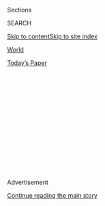 <div id="app">

<div>

<div>

<div>

<div class="NYTAppHideMasthead css-1q2w90k e1suatyy0">

<div class="section css-ui9rw0 e1suatyy2">

<div class="css-eph4ug er09x8g0">

<div class="css-6n7j50">

</div>

<span class="css-1dv1kvn">Sections</span>

<div class="css-10488qs">

<span class="css-1dv1kvn">SEARCH</span>

</div>

[Skip to content](#site-content)[Skip to site
index](#site-index)

</div>

<div id="masthead-section-label" class="css-1wr3we4 eaxe0e00">

[World](https://www.nytimes3xbfgragh.onion/section/world)

</div>

<div class="css-10698na e1huz5gh0">

</div>

</div>

<div id="masthead-bar-one" class="section hasLinks css-15hmgas e1csuq9d3">

<div class="css-uqyvli e1csuq9d0">

</div>

<div class="css-1uqjmks e1csuq9d1">

</div>

<div class="css-9e9ivx">

[](https://myaccount.nytimes3xbfgragh.onion/auth/login?response_type=cookie&client_id=vi)

</div>

<div class="css-1bvtpon e1csuq9d2">

[Today’s
Paper](https://www.nytimes3xbfgragh.onion/section/todayspaper)

</div>

</div>

</div>

</div>

<div data-aria-hidden="false">

<div id="site-content" data-role="main">

<div>

<div class="css-1aor85t" style="opacity:0.000000001;z-index:-1;visibility:hidden">

<div class="css-1hqnpie">

<div class="css-epjblv">

<span class="css-17xtcya">[World](/section/world)</span><span class="css-x15j1o">|</span><span class="css-fwqvlz">New
Nominations to U.K. House of Lords Raise Old Concerns of
Cronyism</span>

</div>

<div class="css-k008qs">

<div class="css-1iwv8en">

<span class="css-18z7m18"></span>

<div>

</div>

</div>

<span class="css-1n6z4y">https://nyti.ms/3km5io2</span>

<div class="css-1705lsu">

<div class="css-4xjgmj">

<div class="css-4skfbu" data-role="toolbar" data-aria-label="Social Media Share buttons, Save button, and Comments Panel with current comment count" data-testid="share-tools">

  - 
  - 
  - 
  - 
    
    <div class="css-6n7j50">
    
    </div>

  - 

</div>

</div>

</div>

</div>

</div>

</div>

<div id="NYT_TOP_BANNER_REGION" class="css-13pd83m">

</div>

<div id="top-wrapper" class="css-1sy8kpn">

<div id="top-slug" class="css-l9onyx">

Advertisement

</div>

[Continue reading the main
story](#after-top)

<div class="ad top-wrapper" style="text-align:center;height:100%;display:block;min-height:250px">

<div id="top" class="place-ad" data-position="top" data-size-key="top">

</div>

</div>

<div id="after-top">

</div>

</div>

<div>

<div id="sponsor-wrapper" class="css-1hyfx7x">

<div id="sponsor-slug" class="css-19vbshk">

Supported by

</div>

[Continue reading the main
story](#after-sponsor)

<div id="sponsor" class="ad sponsor-wrapper" style="text-align:center;height:100%;display:block">

</div>

<div id="after-sponsor">

</div>

</div>

<div class="css-186x18t">

</div>

<div class="css-1vkm6nb ehdk2mb0">

# New Nominations to U.K. House of Lords Raise Old Concerns of Cronyism

</div>

Critics say Prime Minister Boris Johnson’s nominations for lifetime
legislative posts continued a pattern of patronage that undermines the
credibility of a long-troubled institution.

<div class="css-79elbk" data-testid="photoviewer-wrapper">

<div class="css-z3e15g" data-testid="photoviewer-wrapper-hidden">

</div>

<div class="css-1a48zt4 ehw59r15" data-testid="photoviewer-children">

![<span class="css-16f3y1r e13ogyst0" data-aria-hidden="true">Prime
Minister Boris Johnson of Britain released his first list of
appointments to the House of Lords on
Friday.</span><span class="css-cnj6d5 e1z0qqy90" itemprop="copyrightHolder"><span class="css-1ly73wi e1tej78p0">Credit...</span><span><span>Andrew
Testa for The New York
Times</span></span></span>](https://static01.graylady3jvrrxbe.onion/images/2020/08/04/world/04uk-lords/merlin_160177563_fe404045-8372-4199-a525-23dde7c89dd6-articleLarge.jpg?quality=75&auto=webp&disable=upscale)

</div>

</div>

<div class="css-18e8msd">

<div class="css-vp77d3 epjyd6m0">

<div class="css-hus3qt ey68jwv0" data-aria-hidden="true">

[![Mark
Landler](https://static01.graylady3jvrrxbe.onion/images/2019/10/22/reader-center/author-mark-landler/author-mark-landler-thumbLarge-v3.png
"Mark Landler")](https://www.nytimes3xbfgragh.onion/by/mark-landler)

</div>

<div class="css-1baulvz">

By [<span class="css-1baulvz last-byline" itemprop="name">Mark
Landler</span>](https://www.nytimes3xbfgragh.onion/by/mark-landler)

</div>

</div>

  - 
    
    <div class="css-ld3wwf e16638kd2">
    
    Published Aug. 4, 2020Updated Aug. 5, 2020,
    <span class="css-epvm6">12:36 a.m.
    ET</span>
    
    </div>

  - 
    
    <div class="css-4xjgmj">
    
    <div class="css-pvvomx" data-role="toolbar" data-aria-label="Social Media Share buttons, Save button, and Comments Panel with current comment count" data-testid="share-tools">
    
      - 
      - 
      - 
      - 
        
        <div class="css-6n7j50">
        
        </div>
    
      - 
    
    </div>
    
    </div>

</div>

</div>

<div class="section meteredContent css-1r7ky0e" name="articleBody" itemprop="articleBody">

<div class="css-1fanzo5 StoryBodyCompanionColumn">

<div class="css-53u6y8">

LONDON — One is a Russian-born British newspaper baron whose father was
once a K.G.B. officer. Another is a retired cricket player who goes by
the nickname Beefy, and yet another is the prime minister’s younger
brother.

With a collection of names like that, it was perhaps little wonder that
Prime Minister Boris Johnson decided to release his first [list of
appointments](https://www.nytimes3xbfgragh.onion/aponline/2020/07/31/world/europe/ap-eu-britain-house-of-lords-1st-ld-writethru.html)
to the House of Lords late on a Friday afternoon last week, with
Parliament in recess and the public lulled into a tropical haze on the
hottest day of the year so far.

But Downing Street’s apparent effort to bury the news seemed, in the
end, unnecessary. The handing out of peerages, as lifetime appointments
to the House of Lords are called, is one of Britain’s most [predictable
displays of
patronage](https://www.nytimes3xbfgragh.onion/2015/12/18/world/europe/britain-house-of-lords-changes.html)
and cronyism — so reliably unsavory, regardless of the prime minister or
party in power, that even Mr. Johnson’s critics found it hard to get too
wound up about it.

</div>

</div>

<div class="css-1fanzo5 StoryBodyCompanionColumn">

<div class="css-53u6y8">

“Shameless,” [wrote Simon
Jenkins](https://www.theguardian.com/commentisfree/2020/aug/03/boris-johnsons-list-of-lords-is-a-disgrace-corruption-westminster),
a columnist for The Guardian, on Monday.

Reached later by phone, Mr. Jenkins said he was actually more concerned
about a new government proposal to overhaul Britain’s planning laws,
which date back to 1947. He said it would strip local councils of
control over real estate development in the name of Mr. Johnson’s drive
to “build, build, build.”

</div>

</div>

<div class="css-79elbk" data-testid="photoviewer-wrapper">

<div class="css-z3e15g" data-testid="photoviewer-wrapper-hidden">

</div>

<div class="css-1a48zt4 ehw59r15" data-testid="photoviewer-children">

![<span class="css-16f3y1r e13ogyst0" data-aria-hidden="true">Mr.
Johnson has faced strong criticism for several of his
appointments.</span><span class="css-cnj6d5 e1z0qqy90" itemprop="copyrightHolder"><span class="css-1ly73wi e1tej78p0">Credit...</span><span>Pool
photo by Simon
Dawson</span></span>](https://static01.graylady3jvrrxbe.onion/images/2020/08/04/world/04uk-lords2/merlin_174787905_d0e79b41-71e8-4875-b036-49cd938d63d4-articleLarge.jpg?quality=75&auto=webp&disable=upscale)

</div>

</div>

<div class="css-1fanzo5 StoryBodyCompanionColumn">

<div class="css-53u6y8">

The [degradation of the House of
Lords](https://www.nytimes3xbfgragh.onion/2015/08/23/world/europe/a-british-house-overflowing-with-lords-draws-scorn.html),
by comparison, has been going on for 400 years. “To be honest, since
James I,” Mr. Jenkins said, referring to the first Stuart king of
England, whose sale of peerages, during his reign from 1603 to 1625, was
so brazen that it turned the landed gentry against the crown.

Still, Mr. Jenkins and other critics said Mr. Johnson’s appointments
broke new ground in ways that could further tarnish the credibility of
the House of Lords. At its best, the British Parliament’s ancient upper
chamber serves as a check on the more unruly House of Commons, debating
and amending legislation, if with less power than the lower chamber. In
recent decades, though, it has become known mainly as [a sinecure for
wealthy
donors](https://www.nytimes3xbfgragh.onion/2009/01/29/world/europe/29iht-lords.1.19775638.html)
and other well-connected types.

Defying a commitment to fight bloat, the prime minister created 36 new
peers, the second highest number in more than two decades, swelling the
chamber to nearly 800 members. Among legislative bodies worldwide, only
the Chinese National People’s Congress is larger, with nearly 3,000
seats. The House of Commons, which does most of the legislative heavy
lifting, is capped at 650 elected members.

“This just hangs around the neck of the House of Lords, and to the
extent that its reputation is damaged, it is weakened,” said Meg
Russell, a professor of politics at University College London and an
expert on the institution. “It becomes more expensive, less efficient
and effective, and more open to ridicule.”

</div>

</div>

<div class="css-1fanzo5 StoryBodyCompanionColumn">

<div class="css-53u6y8">

Mr. Johnson also broke with custom by nominating peers from the
opposition Labour Party, usually the prerogative of the party’s leader.
He chose people who supported his Brexit campaign, a thumb in the eye to
Labour, which was split by Brexit in the last election.

That will buttress the pro-Brexit contingent in the House of Lords but
it also creates a politically nonaligned faction — members who are not
welcome in their own party but do not belong to Mr. Johnson’s
Conservative Party either — which could make it more unpredictable in
its voting.

</div>

</div>

<div class="css-79elbk" data-testid="photoviewer-wrapper">

<div class="css-z3e15g" data-testid="photoviewer-wrapper-hidden">

</div>

<div class="css-1a48zt4 ehw59r15" data-testid="photoviewer-children">

<div class="css-1xdhyk6 erfvjey0">

<span class="css-1ly73wi e1tej78p0">Image</span>

<div class="css-zjzyr8">

<div data-testid="lazyimage-container" style="height:243.6px">

</div>

</div>

</div>

<span class="css-16f3y1r e13ogyst0" data-aria-hidden="true">The 36 new
peers created by Mr. Johnson bring the House of Lords to nearly 800
members.</span><span class="css-cnj6d5 e1z0qqy90" itemprop="copyrightHolder"><span class="css-1ly73wi e1tej78p0">Credit...</span><span>Pool
photo by Kirsty Wigglesworth</span></span>

</div>

</div>

<div class="css-1fanzo5 StoryBodyCompanionColumn">

<div class="css-53u6y8">

Queen Elizabeth II confers peerages and the prime minister’s nominations
are vetted by a House of Lords Appointments Commission. In rare
instances, the commission can refuse to endorse them on grounds of
propriety. This time, a person with knowledge of the process said, the
government brushed aside the commission on certain cases, adding to the
lack of transparency.

“The House of Lords is completely at the mercy of the prime minister,”
Professor Russell said. “He can discredit the institution by putting in
an inappropriate number of people and inappropriate types of people.”

Some experts said Mr. Johnson’s nominations were in keeping with a
government that holds the House of Lords in contempt. He has suggested
[moving the chamber to
York](https://www.bbc.co.uk/news/uk-politics-53432776), in the north of
England, to make it more attuned to the interests of ordinary voters.
The lords, many of whom live in or near London, are unsurprisingly
reluctant.

Even though Mr. Johnson appointed dozens of new peers, a spokesman for
10 Downing Street said the prime minister remained committed to reducing
the size of the House of Lords. He did not comment on individual
nominees, beyond saying they were “nominated in recognition of their
contribution to society.”

</div>

</div>

<div class="css-1fanzo5 StoryBodyCompanionColumn">

<div class="css-53u6y8">

But there is no shortage of red flags on Mr. Johnson’s list, starting
with [Evgeny
Lebedev](https://www.nytimes3xbfgragh.onion/2015/01/01/style/the-rise-of-evgeny-lebedev.html),
who owns The London Evening Standard and is a close friend of Mr.
Johnson’s. Mr. Lebedev’s father and bankroller, Alexander, is an
oligarch who once worked for the K.G.B. and has financed Novaya Gazeta,
a liberal-leaning paper disliked by the
Kremlin.

</div>

</div>

<div class="css-79elbk" data-testid="photoviewer-wrapper">

<div class="css-z3e15g" data-testid="photoviewer-wrapper-hidden">

</div>

<div class="css-1a48zt4 ehw59r15" data-testid="photoviewer-children">

<div class="css-1xdhyk6 erfvjey0">

<span class="css-1ly73wi e1tej78p0">Image</span>

<div class="css-zjzyr8">

<div data-testid="lazyimage-container" style="height:257.77777777777777px">

</div>

</div>

</div>

<span class="css-16f3y1r e13ogyst0" data-aria-hidden="true">Evgeny
Lebedev is the owner of The London Evening Standard, which his family
purchased in
2009.</span><span class="css-cnj6d5 e1z0qqy90" itemprop="copyrightHolder"><span class="css-1ly73wi e1tej78p0">Credit...</span><span>David
M. Benett/Getty Images</span></span>

</div>

</div>

<div class="css-1fanzo5 StoryBodyCompanionColumn">

<div class="css-53u6y8">

The younger Mr. Lebedev is known for throwing bacchanals at his
converted castle in Italy. Mr. Johnson was photographed in 2018 at an
airport, returning from one of them. Fellow passengers [told The
Guardian](https://www.theguardian.com/politics/2019/jul/26/boris-johnson-security-evgeny-lebedev-perugia-party)
that Mr. Johnson, then serving as foreign secretary, looked as though
“he had slept in his clothes.”

There is no suggestion that Mr. Lebedev is acting as an agent of the
Russian government. But the timing of his peerage was awkward, coming a
week after a parliamentary committee [released a long-awaited report
documenting how Russian money had corrupted British
politics](https://www.nytimes3xbfgragh.onion/2020/07/21/world/europe/uk-russia-report-brexit-interference.html).
The report said several other members of the House of Lords, whom it did
not name, had business interests linked to Russia or worked for
companies with Russian ties.

Two vocal Brexiteers on Mr. Johnson’s list also attracted notice: Ian
Botham, a colorful and charismatic retired cricket player widely known
as Beefy, and Claire Fox, a writer and politician who began as a
Communist and migrated to the right over the years, joining the Brexit
Party and serving in the European Parliament.

Ms. Fox herself is no fan of the institution she is now joining, having
praised others for turning down peerages. On Twitter, Ms. Fox said she
still favored abolishing the Lords but that as long as it existed, she
would be happy to argue for its mothballing while standing in its
majestic chamber.

There was less debate about Mr. Johnson’s decision to recommend a
peerage for his brother, Jo Johnson. While the younger Mr. Johnson has a
good reputation — he served in Parliament and the cabinet before
resigning to protest his brother’s handling of Brexit — most viewed it
as an open-and-shut case of
nepotism.

</div>

</div>

<div class="css-79elbk" data-testid="photoviewer-wrapper">

<div class="css-z3e15g" data-testid="photoviewer-wrapper-hidden">

</div>

<div class="css-1a48zt4 ehw59r15" data-testid="photoviewer-children">

<div class="css-1xdhyk6 erfvjey0">

<span class="css-1ly73wi e1tej78p0">Image</span>

<div class="css-zjzyr8">

<div data-testid="lazyimage-container" style="height:257.77777777777777px">

</div>

</div>

</div>

<span class="css-16f3y1r e13ogyst0" data-aria-hidden="true">Jo Johnson,
brother of the prime minister, made it onto the list of
appointees.</span><span class="css-cnj6d5 e1z0qqy90" itemprop="copyrightHolder"><span class="css-1ly73wi e1tej78p0">Credit...</span><span>Daniel
Leal-Olivas/Agence France-Presse — Getty Images</span></span>

</div>

</div>

<div class="css-1fanzo5 StoryBodyCompanionColumn">

<div class="css-53u6y8">

And then there was the conspicuous snub of John Bercow, the former
speaker of the House of Commons, whose stentorian calls for order during
the emotional debates over Brexit [turned him briefly into a
celebrity](https://www.nytimes3xbfgragh.onion/2019/10/31/world/europe/british-parliament-speaker-john-bercow-resigns.html).

The Labour Party’s former leader, Jeremy Corbyn, nominated Mr. Bercow in
keeping with a long tradition of elevating retired speakers. But Mr.
Johnson left him off the list, with aides suggesting his candidacy had
been sunk by allegations that he bullied subordinates. Others said it
was revenge for Mr. Bercow’s readiness to let backbenchers harangue the
government on its Brexit policy.

To some critics, penalizing Mr. Bercow for bad behavior seemed almost
comically arbitrary, given the other names on Mr. Johnson’s list.

“It’s as if he invited his mates for a drunken weekend in Prague and
offered them all seats in the House of Lords afterward,” Mr. Jenkins
said.

</div>

</div>

<div>

</div>

</div>

<div>

</div>

<div>

</div>

<div>

</div>

<div>

<div id="bottom-wrapper" class="css-1ede5it">

<div id="bottom-slug" class="css-l9onyx">

Advertisement

</div>

[Continue reading the main
story](#after-bottom)

<div id="bottom" class="ad bottom-wrapper" style="text-align:center;height:100%;display:block;min-height:90px">

</div>

<div id="after-bottom">

</div>

</div>

</div>

</div>

</div>

## Site Index

<div>

</div>

## Site Information Navigation

  - [© <span>2020</span> <span>The New York Times
    Company</span>](https://help.nytimes3xbfgragh.onion/hc/en-us/articles/115014792127-Copyright-notice)

<!-- end list -->

  - [NYTCo](https://www.nytco.com/)
  - [Contact
    Us](https://help.nytimes3xbfgragh.onion/hc/en-us/articles/115015385887-Contact-Us)
  - [Work with us](https://www.nytco.com/careers/)
  - [Advertise](https://nytmediakit.com/)
  - [T Brand Studio](http://www.tbrandstudio.com/)
  - [Your Ad
    Choices](https://www.nytimes3xbfgragh.onion/privacy/cookie-policy#how-do-i-manage-trackers)
  - [Privacy](https://www.nytimes3xbfgragh.onion/privacy)
  - [Terms of
    Service](https://help.nytimes3xbfgragh.onion/hc/en-us/articles/115014893428-Terms-of-service)
  - [Terms of
    Sale](https://help.nytimes3xbfgragh.onion/hc/en-us/articles/115014893968-Terms-of-sale)
  - [Site
    Map](https://spiderbites.nytimes3xbfgragh.onion)
  - [Help](https://help.nytimes3xbfgragh.onion/hc/en-us)
  - [Subscriptions](https://www.nytimes3xbfgragh.onion/subscription?campaignId=37WXW)

</div>

</div>

</div>

</div>

